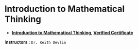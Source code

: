 # Introduction to Mathematical Thinking

+ **[Introduction to Mathematical Thinking](https://www.coursera.org/learn/mathematical-thinking)**, [**Verified Certificate**](https://www.coursera.org/account/accomplishments/certificate/Q82V9N6DRWY4)

**Instructors** : `Dr. Keith Devlin`
